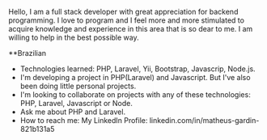 Hello, I am a full stack developer with great appreciation for backend programming. I love to program and I feel more and more stimulated to acquire knowledge and experience in this area that is so dear to me. I am willing to help in the best possible way.

**Brazilian

- Technologies learned: PHP, Laravel, Yii, Bootstrap, Javascrip, Node.js.
- I'm developing a project in PHP(Laravel) and Javascript. But I've also been doing little personal projects.
- I'm looking to collaborate on projects with any of these technologies: PHP, Laravel, Javascript or Node.
- Ask me about PHP and Laravel.
- How to reach me: My LinkedIn Profile: linkedin.com/in/matheus-gardin-821b131a5
